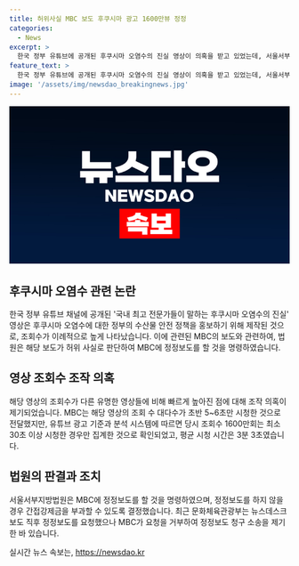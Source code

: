 ```yaml
---
title: 허위사실 MBC 보도 후쿠시마 광고 1600만뷰 정정
categories:
  - News
excerpt: >
  한국 정부 유튜브에 공개된 후쿠시마 오염수의 진실 영상이 의혹을 받고 있었는데, 서울서부지방법원은 MBC의 보도가 허위 사실로 인정되어 MBC가 정정보도를 할 의무가 있다고 판결했다. 해당 영상은 4분 26초짜리 정부의 수산물 안전 정책 광고로, 조회수가 1925만회에 달해 관심을 끌었다. MBC는 이 조회수가 조작된 것으로 주장했으나, 영상의 유튜브 광고 기준과 분석 시스템에 의하면 해당 조회수는 최소 30초 이상 시청한 경우만 집계되었고, 평균 시청 시간은 3분 3초로 나타났다. 재판부는 MBC가 3일 내에 정정보도를 하도록 명령하고, 이행하지 않을 경우 간접강제금을 지불하도록 판결했다.
feature_text: >
  한국 정부 유튜브에 공개된 후쿠시마 오염수의 진실 영상이 의혹을 받고 있었는데, 서울서부지방법원은 MBC의 보도가 허위 사실로 인정되어 MBC가 정정보도를 할 의무가 있다고 판결했다. 해당 영상은 4분 26초짜리 정부의 수산물 안전 정책 광고로, 조회수가 1925만회에 달해 관심을 끌었다. MBC는 이 조회수가 조작된 것으로 주장했으나, 영상의 유튜브 광고 기준과 분석 시스템에 의하면 해당 조회수는 최소 30초 이상 시청한 경우만 집계되었고, 평균 시청 시간은 3분 3초로 나타났다. 재판부는 MBC가 3일 내에 정정보도를 하도록 명령하고, 이행하지 않을 경우 간접강제금을 지불하도록 판결했다.
image: '/assets/img/newsdao_breakingnews.jpg'
---
```


<p><img src="/assets/img/newsdao_breakingnews.jpg" alt="koreaapp 속보" /></p>

<h2 data-ke-size="size26">후쿠시마 오염수 관련 논란</h2>

<p data-ke-size="size16">한국 정부 유튜브 채널에 공개된 '국내 최고 전문가들이 말하는 후쿠시마 오염수의 진실' 영상은 후쿠시마 오염수에 대한 정부의 수산물 안전 정책을 홍보하기 위해 제작된 것으로, 조회수가 이례적으로 높게 나타났습니다. 이에 관련된 MBC의 보도와 관련하여, 법원은 해당 보도가 허위 사실로 판단하여 MBC에 정정보도를 할 것을 명령하였습니다.</p>

<h2 data-ke-size="size26">영상 조회수 조작 의혹</h2>

<p data-ke-size="size16">해당 영상의 조회수가 다른 유명한 영상들에 비해 빠르게 높아진 점에 대해 조작 의혹이 제기되었습니다. MBC는 해당 영상의 조회 수 대다수가 초반 5~6초만 시청한 것으로 전달했지만, 유튜브 광고 기준과 분석 시스템에 따르면 당시 조회수 1600만회는 최소 30초 이상 시청한 경우만 집계한 것으로 확인되었고, 평균 시청 시간은 3분 3초였습니다.</p>

<h2 data-ke-size="size26">법원의 판결과 조치</h2>

<p data-ke-size="size16">서울서부지방법원은 MBC에 정정보도를 할 것을 명령하였으며, 정정보도를 하지 않을 경우 간접강제금을 부과할 수 있도록 결정했습니다. 최근 문화체육관광부는 뉴스데스크 보도 직후 정정보도를 요청했으나 MBC가 요청을 거부하여 정정보도 청구 소송을 제기한 바 있습니다.</p>
실시간 뉴스 속보는, <a href="https://newsdao.kr" rel="dofollow">https://newsdao.kr</a>


